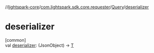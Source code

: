 //[lightspark-core](../../../index.md)/[com.lightspark.sdk.core.requester](../index.md)/[Query](index.md)/[deserializer](deserializer.md)

# deserializer

[common]\
val [deserializer](deserializer.md): (JsonObject) -&gt; [T](index.md)
